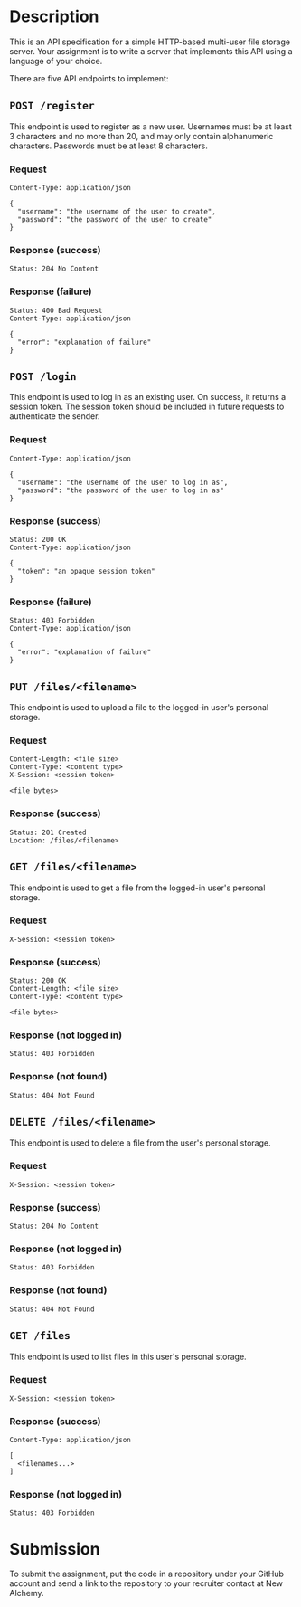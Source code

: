 # Description

This is an API specification for a simple HTTP-based multi-user file storage
server. Your assignment is to write a server that implements this API using a
language of your choice.

There are five API endpoints to implement:

## `POST /register`

This endpoint is used to register as a new user. Usernames must be at least 3
characters and no more than 20, and may only contain alphanumeric characters.
Passwords must be at least 8 characters.

### Request
```
Content-Type: application/json

{
  "username": "the username of the user to create",
  "password": "the password of the user to create"
}
```

### Response (success)
```
Status: 204 No Content
```

### Response (failure)
```
Status: 400 Bad Request
Content-Type: application/json

{
  "error": "explanation of failure"
}
```

## `POST /login`

This endpoint is used to log in as an existing user. On success, it returns a
session token. The session token should be included in future requests to
authenticate the sender.

### Request
```
Content-Type: application/json

{
  "username": "the username of the user to log in as",
  "password": "the password of the user to log in as"
}
```

### Response (success)
```
Status: 200 OK
Content-Type: application/json

{
  "token": "an opaque session token"
}
```

### Response (failure)
```
Status: 403 Forbidden
Content-Type: application/json

{
  "error": "explanation of failure"
}
```

## `PUT /files/<filename>`

This endpoint is used to upload a file to the logged-in user's personal
storage.

### Request
```
Content-Length: <file size>
Content-Type: <content type>
X-Session: <session token>

<file bytes>
```

### Response (success)
```
Status: 201 Created
Location: /files/<filename>
```

## `GET /files/<filename>`

This endpoint is used to get a file from the logged-in user's personal storage.

### Request
```
X-Session: <session token>
```

### Response (success)
```
Status: 200 OK
Content-Length: <file size>
Content-Type: <content type>

<file bytes>
```

### Response (not logged in)
```
Status: 403 Forbidden
```

### Response (not found)
```
Status: 404 Not Found
```

## `DELETE /files/<filename>`

This endpoint is used to delete a file from the user's personal storage.

### Request
```
X-Session: <session token>
```

### Response (success)
```
Status: 204 No Content
```

### Response (not logged in)
```
Status: 403 Forbidden
```

### Response (not found)
```
Status: 404 Not Found
```

## `GET /files`

This endpoint is used to list files in this user's personal storage.

### Request
```
X-Session: <session token>
```

### Response (success)
```
Content-Type: application/json

[
  <filenames...>
]
```

### Response (not logged in)
```
Status: 403 Forbidden
```

# Submission

To submit the assignment, put the code in a repository under your GitHub account and send a link to the repository to your recruiter contact at New Alchemy.


